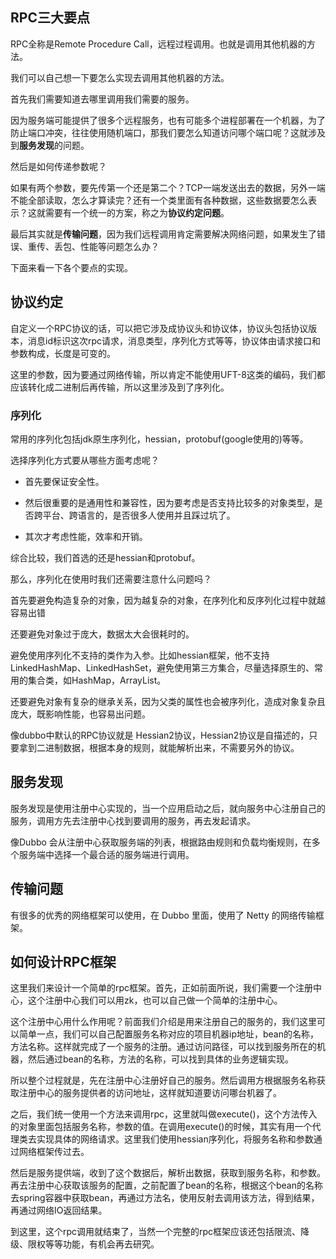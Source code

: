## RPC三大要点

RPC全称是Remote Procedure Call，远程过程调用。也就是调用其他机器的方法。

我们可以自己想一下要怎么实现去调用其他机器的方法。

首先我们需要知道去哪里调用我们需要的服务。

因为服务端可能提供了很多个远程服务，也有可能多个进程部署在一个机器，为了防止端口冲突，往往使用随机端口，那我们要怎么知道访问哪个端口呢？这就涉及到**服务发现**的问题。

然后是如何传递参数呢？

如果有两个参数，要先传第一个还是第二个？TCP一端发送出去的数据，另外一端不能全部读取，怎么才算读完？还有一个类里面有各种数据，这些数据要怎么表示？这就需要有一个统一的方案，称之为**协议约定问题**。

最后其实就是**传输问题**，因为我们远程调用肯定需要解决网络问题，如果发生了错误、重传、丢包、性能等问题怎么办？

下面来看一下各个要点的实现。

## 协议约定

自定义一个RPC协议的话，可以把它涉及成协议头和协议体，协议头包括协议版本，消息id标识这次rpc请求，消息类型，序列化方式等等，协议体由请求接口和参数构成，长度是可变的。

这里的参数，因为要通过网络传输，所以肯定不能使用UFT-8这类的编码，我们都应该转化成二进制后再传输，所以这里涉及到了序列化。

### 序列化

常用的序列化包括jdk原生序列化，hessian，protobuf(google使用的)等等。

选择序列化方式要从哪些方面考虑呢？

- 首先要保证安全性。

- 然后很重要的是通用性和兼容性，因为要考虑是否支持比较多的对象类型，是否跨平台、跨语言的，是否很多人使用并且踩过坑了。

- 其次才考虑性能，效率和开销。

综合比较，我们首选的还是hessian和protobuf。

那么，序列化在使用时我们还需要注意什么问题吗？

首先要避免构造复杂的对象，因为越复杂的对象，在序列化和反序列化过程中就越容易出错

还要避免对象过于庞大，数据太大会很耗时的。

避免使用序列化不支持的类作为入参。比如hessian框架，他不支持LinkedHashMap、LinkedHashSet，避免使用第三方集合，尽量选择原生的、常用的集合类，如HashMap，ArrayList。

还要避免对象有复杂的继承关系，因为父类的属性也会被序列化，造成对象复杂且庞大，既影响性能，也容易出问题。

像dubbo中默认的RPC协议就是 Hessian2协议，Hessian2协议是自描述的，只要拿到二进制数据，根据本身的规则，就能解析出来，不需要另外的协议。

## 服务发现

服务发现是使用注册中心实现的，当一个应用启动之后，就向服务中心注册自己的服务，调用方先去注册中心找到要调用的服务，再去发起请求。

 像Dubbo 会从注册中心获取服务端的列表，根据路由规则和负载均衡规则，在多个服务端中选择一个最合适的服务端进行调用。

##  传输问题

有很多的优秀的网络框架可以使用，在 Dubbo 里面，使用了 Netty 的网络传输框架。

## 如何设计RPC框架

这里我们来设计一个简单的rpc框架。首先，正如前面所说，我们需要一个注册中心，这个注册中心我们可以用zk，也可以自己做一个简单的注册中心。

这个注册中心用什么作用呢？前面我们介绍是用来注册自己的服务的，我们这里可以简单一点，我们可以自己配置服务名称对应的项目机器ip地址，bean的名称，方法名称。这样就完成了一个服务的注册。通过访问路径，可以找到服务所在的机器，然后通过bean的名称，方法的名称，可以找到具体的业务逻辑实现。

所以整个过程就是，先在注册中心注册好自己的服务。然后调用方根据服务名称获取注册中心的服务提供者的访问地址，这样就知道要访问哪台机器了。

之后，我们统一使用一个方法来调用rpc，这里就叫做execute()，这个方法传入的对象里面包括服务名称，参数的值。在调用execute()的时候，其实有用一个代理类去实现具体的网络请求。这里我们使用hessian序列化，将服务名称和参数通过网络框架传过去。

然后是服务提供端，收到了这个数据后，解析出数据，获取到服务名称，和参数。再去注册中心获取该服务的配置，之前配置了bean的名称，根据这个bean的名称去spring容器中获取bean，再通过方法名，使用反射去调用该方法，得到结果，再通过网络IO返回结果。

到这里，这个rpc调用就结束了，当然一个完整的rpc框架应该还包括限流、降级、限权等等功能，有机会再去研究。
